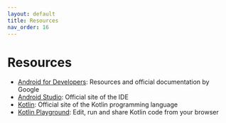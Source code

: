 ```yaml
---
layout: default
title: Resources 
nav_order: 16
---
```


# Resources

- [Android for Developers](https://developer.android.com/): Resources and official documentation by Google
- [Android Studio](https://developer.android.com/studio): Official site of the IDE
- [Kotlin](https://kotlinlang.org/): Official site of the Kotlin programming language
- [Kotlin Playground](https://play.kotlinlang.org/): Edit, run and share Kotlin code from your browser
